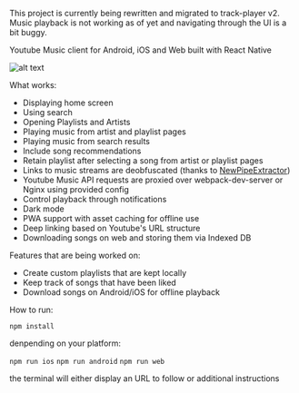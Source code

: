 This project is currently being rewritten and migrated to track-player v2.
Music playback is not working as of yet and navigating through the UI is a bit buggy.

Youtube Music client for Android, iOS and Web built with React Native

![alt text](youtune.jpg)

What works:
- Displaying home screen
- Using search
- Opening Playlists and Artists
- Playing music from artist and playlist pages
- Playing music from search results
- Include song recommendations
- Retain playlist after selecting a song from artist or playlist pages
- Links to music streams are deobfuscated (thanks to [NewPipeExtractor](https://github.com/TeamNewPipe/NewPipeExtractor))
- Youtube Music API requests are proxied over webpack-dev-server or Nginx using provided config
- Control playback through notifications
- Dark mode
- PWA support with asset caching for offline use
- Deep linking based on Youtube's URL structure
- Downloading songs on web and storing them via Indexed DB

Features that are being worked on:
- Create custom playlists that are kept locally
- Keep track of songs that have been liked
- Download songs on Android/iOS for offline playback

How to run:

`npm install`

denpending on your platform:

`npm run ios`
`npm run android`
`npm run web`

the terminal will either display an URL to follow or additional instructions